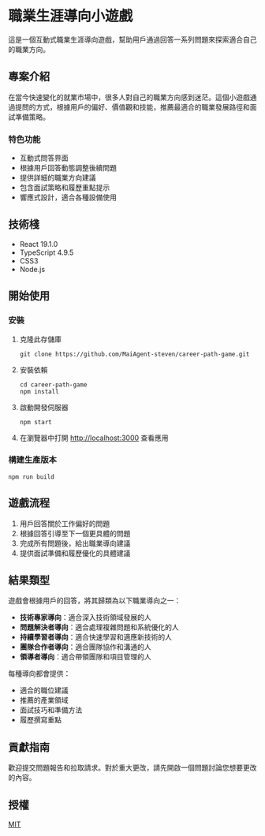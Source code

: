 # 職業生涯導向小遊戲

這是一個互動式職業生涯導向遊戲，幫助用戶通過回答一系列問題來探索適合自己的職業方向。

## 專案介紹

在當今快速變化的就業市場中，很多人對自己的職業方向感到迷茫。這個小遊戲通過提問的方式，根據用戶的偏好、價值觀和技能，推薦最適合的職業發展路徑和面試準備策略。

### 特色功能

- 互動式問答界面
- 根據用戶回答動態調整後續問題
- 提供詳細的職業方向建議
- 包含面試策略和履歷重點提示
- 響應式設計，適合各種設備使用

## 技術棧

- React 19.1.0
- TypeScript 4.9.5
- CSS3
- Node.js

## 開始使用

### 安裝

1. 克隆此存儲庫
   ```
   git clone https://github.com/MaiAgent-steven/career-path-game.git
   ```

2. 安裝依賴
   ```
   cd career-path-game
   npm install
   ```

3. 啟動開發伺服器
   ```
   npm start
   ```

4. 在瀏覽器中打開 [http://localhost:3000](http://localhost:3000) 查看應用

### 構建生產版本

```
npm run build
```

## 遊戲流程

1. 用戶回答關於工作偏好的問題
2. 根據回答引導至下一個更具體的問題
3. 完成所有問題後，給出職業導向建議
4. 提供面試準備和履歷優化的具體建議

## 結果類型

遊戲會根據用戶的回答，將其歸類為以下職業導向之一：

- **技術專家導向**：適合深入技術領域發展的人
- **問題解決者導向**：適合處理複雜問題和系統優化的人
- **持續學習者導向**：適合快速學習和適應新技術的人
- **團隊合作者導向**：適合團隊協作和溝通的人
- **領導者導向**：適合帶領團隊和項目管理的人

每種導向都會提供：
- 適合的職位建議
- 推薦的產業領域
- 面試技巧和準備方法
- 履歷撰寫重點

## 貢獻指南

歡迎提交問題報告和拉取請求。對於重大更改，請先開啟一個問題討論您想要更改的內容。

## 授權

[MIT](https://choosealicense.com/licenses/mit/)
